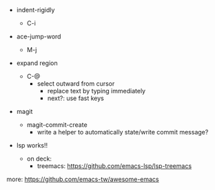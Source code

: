 - indent-rigidly
  - C-i

- ace-jump-word
  - M-j

- expand region
  - C-@
    - select outward from cursor
      - replace text by typing immediately
       - next?: use fast keys

- magit
  - magit-commit-create
    - write a helper to automatically state/write commit message?


- lsp works!!
  
  - on deck:
    - treemacs: https://github.com/emacs-lsp/lsp-treemacs

more: https://github.com/emacs-tw/awesome-emacs
